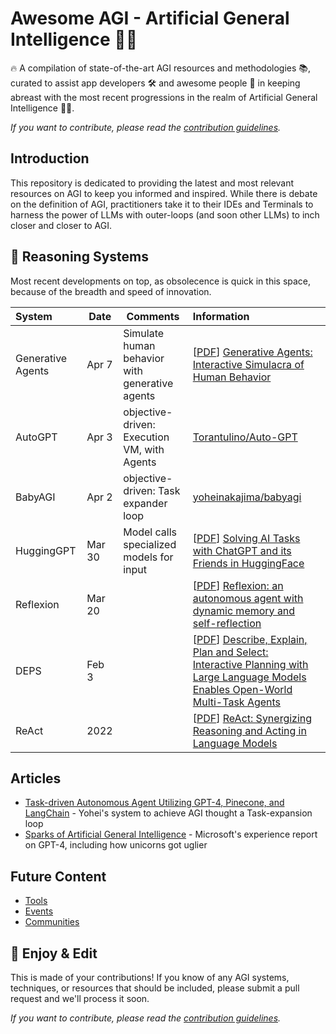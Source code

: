 # Awesome AGI - Artificial General Intelligence 🧠🚀

🔥 A compilation of state-of-the-art AGI resources and methodologies 📚, curated to assist app developers 🛠️ and awesome people 🌟 in keeping abreast with the most recent progressions in the realm of Artificial General Intelligence 🧠💡.

_If you want to contribute, please read the [contribution guidelines](CONTRIBUTING.md)._


## Introduction

This repository is dedicated to providing the latest and most relevant resources on AGI to keep you informed and inspired. While there is debate on the definition of AGI, practitioners take it to their IDEs and Terminals to harness the power of LLMs with outer-loops (and soon other LLMs) to inch closer and closer to AGI. 


## 🌌 Reasoning Systems

Most recent developments on top, as obsolecence is quick in this space, because of the breadth and speed of innovation.

| System            | Date   | Comments                                       | Information                                                                                                                                                                                            |
|:------------------|--------|------------------------------------------------|:-------------------------------------------------------------------------------------------------------------------------------------------------------------------------------------------------------|
| Generative Agents | Apr 7  | Simulate human behavior with generative agents | [[PDF](https://arxiv.org/pdf/2304.03442)] [Generative Agents: Interactive Simulacra of Human Behavior](https://arxiv.org/abs/2304.03442)                                                               |
| AutoGPT           | Apr 3  | objective-driven: Execution VM, with Agents    | [Torantulino/Auto-GPT](https://github.com/Torantulino/Auto-GPT)                                                                                                                                        |
| BabyAGI           | Apr 2  | objective-driven: Task expander loop           | [yoheinakajima/babyagi](https://github.com/yoheinakajima/babyagi)                                                                                                                                      |
| HuggingGPT        | Mar 30 | Model calls specialized models for input       | [[PDF](https://arxiv.org/pdf/2303.17580)] [Solving AI Tasks with ChatGPT and its Friends in HuggingFace](https://arxiv.org/abs/2303.17580)                                                             |
| Reflexion         | Mar 20 |                                                | [[PDF](https://arxiv.org/pdf/2303.11366)] [Reflexion: an autonomous agent with dynamic memory and self-reflection](https://arxiv.org/abs/2303.11366)                                                   |
| DEPS              | Feb 3  |                                                | [[PDF](https://arxiv.org/pdf/2302.01560)] [Describe, Explain, Plan and Select: Interactive Planning with Large Language Models Enables Open-World Multi-Task Agents](https://arxiv.org/abs/2302.01560) |
| ReAct             | 2022   |                                                | [[PDF](https://arxiv.org/pdf/2210.03629)] [ReAct: Synergizing Reasoning and Acting in Language Models](https://arxiv.org/abs/2210.03629)                                                               |


## Articles

- [Task-driven Autonomous Agent Utilizing GPT-4, Pinecone, and LangChain](https://yoheinakajima.com/task-driven-autonomous-agent-utilizing-gpt-4-pinecone-and-langchain-for-diverse-applications/) - Yohei's system to achieve AGI thought a Task-expansion loop
- [Sparks of Artificial General Intelligence](https://arxiv.org/abs/2303.12712) - Microsoft's experience report on GPT-4, including how unicorns got uglier


## Future Content
- [Tools](#tools)
- [Events](#events)
- [Communities](#communities)


## 🌟 Enjoy & Edit

This is made of your contributions! If you know of any AGI systems, techniques, or resources
that should be included, please submit a pull request and we'll process it soon.

_If you want to contribute, please read the [contribution guidelines](CONTRIBUTING.md)._
